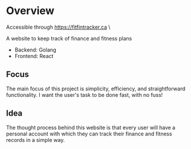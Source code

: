 # Overview

Accessible through https://fitfintracker.ca \

A website to keep track of finance and fitness plans 
* Backend: Golang
* Frontend: React

## Focus
The main focus of this project is simplicity, efficiency, and straightforward functionality. I want the user's task to be done fast, with no fuss!

## Idea
The thought process behind this website is that every user will have a personal account with which they can track their finance and fitness records in a simple way. 